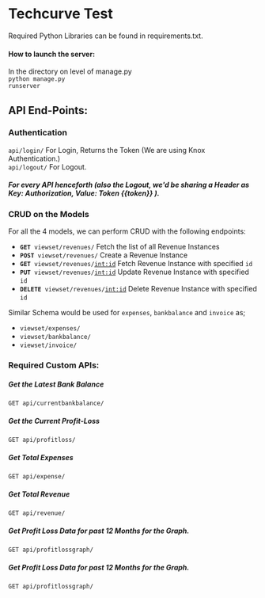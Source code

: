 # Techcurve Test

Required Python Libraries can be found in requirements.txt.

#### How to launch the server:
In the directory on level of manage.py<br>
<code>python manage.py runserver</code>

## API End-Points:

### Authentication
<code>api/login/</code> For Login, Returns the Token (We are using Knox Authentication.)<br>
<code>api/logout/</code> For Logout.

##### For every API henceforth (also the Logout, we'd be sharing a Header as Key: Authorization, Value: Token {{token}} ).

### CRUD on the Models

For all the 4 models, we can perform CRUD with the following endpoints:
- <code><strong>GET</strong> viewset/revenues/</code> Fetch the list of all Revenue Instances
- <code><strong>POST</strong> viewset/revenues/</code> Create a Revenue Instance
- <code><strong>GET</strong> viewset/revenues/<int:id></code> Fetch Revenue Instance with specified `id`
- <code><strong>PUT</strong> viewset/revenues/<int:id></code> Update Revenue Instance with specified `id`
- <code><strong>DELETE</strong> viewset/revenues/<int:id></code> Delete Revenue Instance with specified `id`

Similar Schema would be used for `expenses`, `bankbalance` and `invoice` as;
- `viewset/expenses/`
- `viewset/bankbalance/`
- `viewset/invoice/`

### Required Custom APIs:

##### Get the Latest Bank Balance
`GET api/currentbankbalance/`

##### Get the Current Profit-Loss
`GET api/profitloss/`

##### Get Total Expenses
`GET api/expense/`

##### Get Total Revenue
`GET api/revenue/`

##### Get Profit Loss Data for past 12 Months for the Graph.
`GET api/profitlossgraph/`

##### Get Profit Loss Data for past 12 Months for the Graph.
`GET api/profitlossgraph/`
